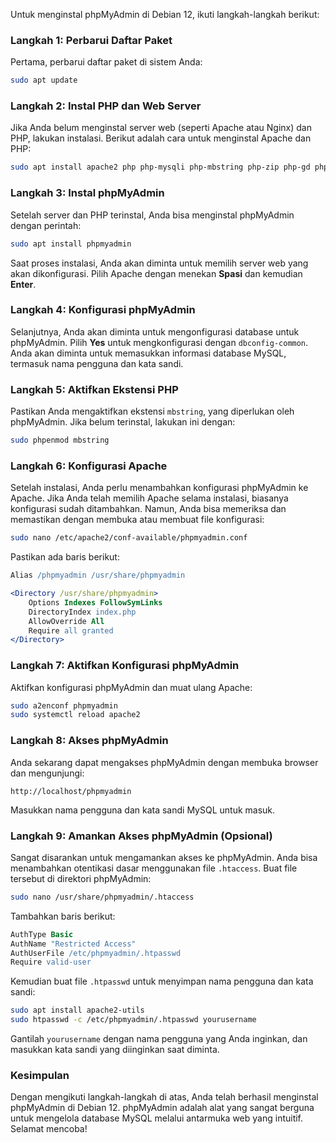 Untuk menginstal phpMyAdmin di Debian 12, ikuti langkah-langkah berikut:

### Langkah 1: Perbarui Daftar Paket

Pertama, perbarui daftar paket di sistem Anda:

```bash
sudo apt update
```

### Langkah 2: Instal PHP dan Web Server

Jika Anda belum menginstal server web (seperti Apache atau Nginx) dan PHP, lakukan instalasi. Berikut adalah cara untuk menginstal Apache dan PHP:

```bash
sudo apt install apache2 php php-mysqli php-mbstring php-zip php-gd php-json php-curl
```

### Langkah 3: Instal phpMyAdmin

Setelah server dan PHP terinstal, Anda bisa menginstal phpMyAdmin dengan perintah:

```bash
sudo apt install phpmyadmin
```

Saat proses instalasi, Anda akan diminta untuk memilih server web yang akan dikonfigurasi. Pilih Apache dengan menekan **Spasi** dan kemudian **Enter**.

### Langkah 4: Konfigurasi phpMyAdmin

Selanjutnya, Anda akan diminta untuk mengonfigurasi database untuk phpMyAdmin. Pilih **Yes** untuk mengkonfigurasi dengan `dbconfig-common`. Anda akan diminta untuk memasukkan informasi database MySQL, termasuk nama pengguna dan kata sandi.

### Langkah 5: Aktifkan Ekstensi PHP

Pastikan Anda mengaktifkan ekstensi `mbstring`, yang diperlukan oleh phpMyAdmin. Jika belum terinstal, lakukan ini dengan:

```bash
sudo phpenmod mbstring
```

### Langkah 6: Konfigurasi Apache

Setelah instalasi, Anda perlu menambahkan konfigurasi phpMyAdmin ke Apache. Jika Anda telah memilih Apache selama instalasi, biasanya konfigurasi sudah ditambahkan. Namun, Anda bisa memeriksa dan memastikan dengan membuka atau membuat file konfigurasi:

```bash
sudo nano /etc/apache2/conf-available/phpmyadmin.conf
```

Pastikan ada baris berikut:

```apache
Alias /phpmyadmin /usr/share/phpmyadmin

<Directory /usr/share/phpmyadmin>
    Options Indexes FollowSymLinks
    DirectoryIndex index.php
    AllowOverride All
    Require all granted
</Directory>
```

### Langkah 7: Aktifkan Konfigurasi phpMyAdmin

Aktifkan konfigurasi phpMyAdmin dan muat ulang Apache:

```bash
sudo a2enconf phpmyadmin
sudo systemctl reload apache2
```

### Langkah 8: Akses phpMyAdmin

Anda sekarang dapat mengakses phpMyAdmin dengan membuka browser dan mengunjungi:

```
http://localhost/phpmyadmin
```

Masukkan nama pengguna dan kata sandi MySQL untuk masuk.

### Langkah 9: Amankan Akses phpMyAdmin (Opsional)

Sangat disarankan untuk mengamankan akses ke phpMyAdmin. Anda bisa menambahkan otentikasi dasar menggunakan file `.htaccess`. Buat file tersebut di direktori phpMyAdmin:

```bash
sudo nano /usr/share/phpmyadmin/.htaccess
```

Tambahkan baris berikut:

```apache
AuthType Basic
AuthName "Restricted Access"
AuthUserFile /etc/phpmyadmin/.htpasswd
Require valid-user
```

Kemudian buat file `.htpasswd` untuk menyimpan nama pengguna dan kata sandi:

```bash
sudo apt install apache2-utils
sudo htpasswd -c /etc/phpmyadmin/.htpasswd yourusername
```

Gantilah `yourusername` dengan nama pengguna yang Anda inginkan, dan masukkan kata sandi yang diinginkan saat diminta.

### Kesimpulan

Dengan mengikuti langkah-langkah di atas, Anda telah berhasil menginstal phpMyAdmin di Debian 12. phpMyAdmin adalah alat yang sangat berguna untuk mengelola database MySQL melalui antarmuka web yang intuitif. Selamat mencoba!
